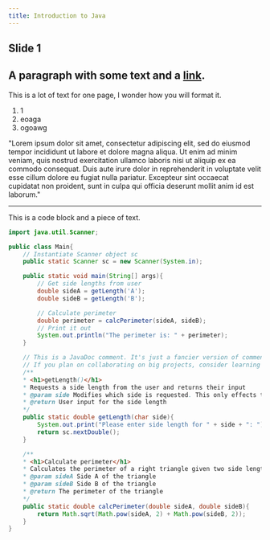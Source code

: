 ```yaml
---
title: Introduction to Java
---
```


## Slide 1
A paragraph with some text and a [link](https://hakim.se).
---
This is a lot of text for one page, I wonder how you will format it.

1) 1
2) eoaga
3) ogoawg

"Lorem ipsum dolor sit amet, consectetur adipiscing elit, sed do eiusmod tempor incididunt ut labore et dolore magna aliqua. Ut enim ad minim veniam, quis nostrud exercitation ullamco laboris nisi ut aliquip ex ea commodo consequat. Duis aute irure dolor in reprehenderit in voluptate velit esse cillum dolore eu fugiat nulla pariatur. Excepteur sint occaecat cupidatat non proident, sunt in culpa qui officia deserunt mollit anim id est laborum."

---
This is a code block and a piece of text.

```java
import java.util.Scanner;

public class Main{
	// Instantiate Scanner object sc
	public static Scanner sc = new Scanner(System.in);

	public static void main(String[] args){
		// Get side lengths from user
		double sideA = getLength('A');
		double sideB = getLength('B');

		// Calculate perimeter
		double perimeter = calcPerimeter(sideA, sideB);
		// Print it out
		System.out.println("The perimeter is: " + perimeter);
	}

	// This is a JavaDoc comment. It's just a fancier version of comments like this.
	// If you plan on collaborating on big projects, consider learning this.
	/**
	* <h1>getLength()</h1>
	* Requests a side length from the user and returns their input
	* @param side Modifies which side is requested. This only effects the print statement
	* @return User input for the side length
	*/
	public static double getLength(char side){
		System.out.print("Please enter side length for " + side + ": ");
		return sc.nextDouble();
	}

	/**
	* <h1>Calculate perimeter</h1>
	* Calculates the perimeter of a right triangle given two side lengths A and B
	* @param sideA Side A of the triangle
	* @param sideB Side B of the triangle
	* @return The perimeter of the triangle
	*/
	public static double calcPerimeter(double sideA, double sideB){
		return Math.sqrt(Math.pow(sideA, 2) + Math.pow(sideB, 2));
	}
}
```